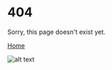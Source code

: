 # 404

Sorry, this page doesn't exist yet.

[Home](/ADF.procfwk/index)

![alt text](https://mrpaulandrew.files.wordpress.com/2020/07/repo-image-1.png "ADF.procfwk Icon")
